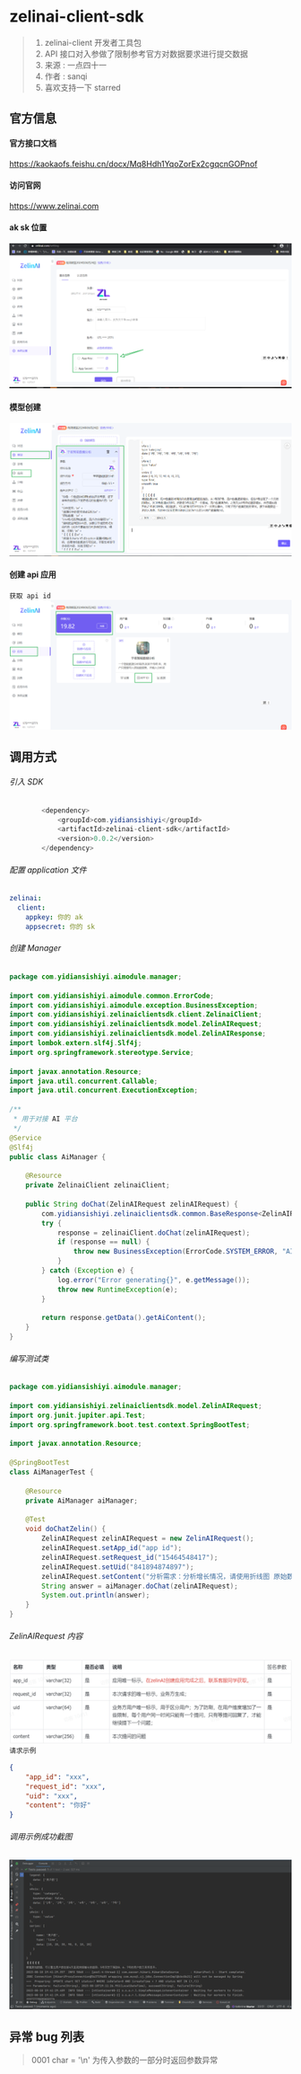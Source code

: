 # zelinai-client-sdk
> 1. zelinai-client 开发者工具包 
> 2. API 接口对入参做了限制参考官方对数据要求进行提交数据 
> 3. 来源 : 一点四十一
> 4. 作者 : sanqi
> 5. 喜欢支持一下 starred
## 官方信息
#### 官方接口文档
https://kaokaofs.feishu.cn/docx/Mq8Hdh1YqoZorEx2cgqcnGOPnof
#### 访问官网
https://www.zelinai.com
#### ak sk 位置
![img.png](img/img.png)
#### 模型创建
![img.png](img/img2.png)
#### 创建 api 应用
`获取 api id`
![img.png](img/img3.png)
## 调用方式
###### 引入 SDK 
```java
        <dependency>
            <groupId>com.yidiansishiyi</groupId>
            <artifactId>zelinai-client-sdk</artifactId>
            <version>0.0.2</version>
        </dependency>
```
###### 配置 application 文件
```yaml
zelinai:
  client:
    appkey: 你的 ak
    appsecret: 你的 sk
```
###### 创建 Manager 
```java
package com.yidiansishiyi.aimodule.manager;

import com.yidiansishiyi.aimodule.common.ErrorCode;
import com.yidiansishiyi.aimodule.exception.BusinessException;
import com.yidiansishiyi.zelinaiclientsdk.client.ZelinaiClient;
import com.yidiansishiyi.zelinaiclientsdk.model.ZelinAIRequest;
import com.yidiansishiyi.zelinaiclientsdk.model.ZelinAIResponse;
import lombok.extern.slf4j.Slf4j;
import org.springframework.stereotype.Service;

import javax.annotation.Resource;
import java.util.concurrent.Callable;
import java.util.concurrent.ExecutionException;

/**
 * 用于对接 AI 平台
 */
@Service
@Slf4j
public class AiManager {

    @Resource
    private ZelinaiClient zelinaiClient;

    public String doChat(ZelinAIRequest zelinAIRequest) {
        com.yidiansishiyi.zelinaiclientsdk.common.BaseResponse<ZelinAIResponse> response = null;
        try {
            response = zelinaiClient.doChat(zelinAIRequest);
            if (response == null) {
                throw new BusinessException(ErrorCode.SYSTEM_ERROR, "AI 响应错误");
            }
        } catch (Exception e) {
            log.error("Error generating{}", e.getMessage());
            throw new RuntimeException(e);
        }

        return response.getData().getAiContent();
    }
}
```
###### 编写测试类
```java
package com.yidiansishiyi.aimodule.manager;

import com.yidiansishiyi.zelinaiclientsdk.model.ZelinAIRequest;
import org.junit.jupiter.api.Test;
import org.springframework.boot.test.context.SpringBootTest;

import javax.annotation.Resource;

@SpringBootTest
class AiManagerTest {

    @Resource
    private AiManager aiManager;
    
    @Test
    void doChatZelin() {
        ZelinAIRequest zelinAIRequest = new ZelinAIRequest();
        zelinAIRequest.setApp_id("app id");
        zelinAIRequest.setRequest_id("15464548417");
        zelinAIRequest.setUid("841894874897");
        zelinAIRequest.setContent("分析需求：分析增长情况，请使用折线图 原始数据：日期,用户数1号,10 2号,20 3号,30 4号,90 5号,0 6号,10 号,20");
        String answer = aiManager.doChat(zelinAIRequest);
        System.out.println(answer);
    }
}
```
###### ZelinAIRequest 内容
![img.png](img/img5.png)
`请求示例`
```json
{
    "app_id": "xxx",
    "request_id": "xxx",
    "uid": "xxx",
    "content": "你好"
}
```
###### 调用示例成功截图
![img.png](img/img4.png)
## 异常 bug 列表
>  0001 char = '\n' 为传入参数的一部分时返回参数异常 
